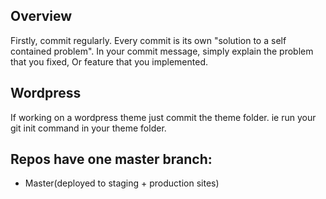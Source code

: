 
## Overview
Firstly, commit regularly. 
Every commit is its own "solution to a self contained problem". In your commit message, simply explain the problem that you fixed, Or feature that you implemented.

## Wordpress
If working on a wordpress theme just commit the theme folder. ie run your git init command in your theme folder.

## Repos have one master branch: 
  - Master(deployed to staging + production sites) 
